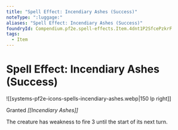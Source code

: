 ```yaml
---
title: "Spell Effect: Incendiary Ashes (Success)"
noteType: ":luggage:"
aliases: "Spell Effect: Incendiary Ashes (Success)"
foundryId: Compendium.pf2e.spell-effects.Item.4dnt1P2SfcePzkrF
tags:
  - Item
---
```


# Spell Effect: Incendiary Ashes (Success)
![[systems-pf2e-icons-spells-incendiary-ashes.webp|150 lp right]]

Granted _[[Incendiary Ashes]]_

The creature has weakness to fire 3 until the start of its next turn.
